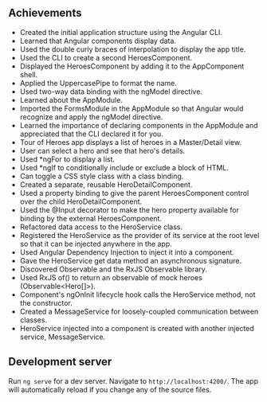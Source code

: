 

## Achievements 

* Created the initial application structure using the Angular CLI.
* Learned that Angular components display data.
* Used the double curly braces of interpolation to display the app title.
* Used the CLI to create a second HeroesComponent.
* Displayed the HeroesComponent by adding it to the AppComponent shell.
* Applied the UppercasePipe to format the name.
* Used two-way data binding with the ngModel directive.
* Learned about the AppModule.
* Imported the FormsModule in the AppModule so that Angular would recognize and apply the ngModel directive.
* Learned the importance of declaring components in the AppModule and appreciated that the CLI declared it for you.
* Tour of Heroes app displays a list of heroes in a Master/Detail view.
* User can select a hero and see that hero's details.
* Used *ngFor to display a list.
* Used *ngIf to conditionally include or exclude a block of HTML.
* Can toggle a CSS style class with a class binding.
* Created a separate, reusable HeroDetailComponent.
* Used a property binding to give the parent HeroesComponent control over the child HeroDetailComponent.
* Used the @Input decorator to make the hero property available for binding by the external HeroesComponent.
* Refactored data access to the HeroService class.
* Registered the HeroService as the provider of its service at the root level so that it can be injected anywhere in the app.
* Used Angular Dependency Injection to inject it into a component.
* Gave the HeroService get data method an asynchronous signature.
* Discovered Observable and the RxJS Observable library.
* Used RxJS of() to return an observable of mock heroes (Observable<Hero[]>).
* Component's ngOnInit lifecycle hook calls the HeroService method, not the constructor.
* Created a MessageService for loosely-coupled communication between classes.
* HeroService injected into a component is created with another injected service, MessageService.

## Development server

Run `ng serve` for a dev server. Navigate to `http://localhost:4200/`. The app will automatically reload if you change any of the source files.
